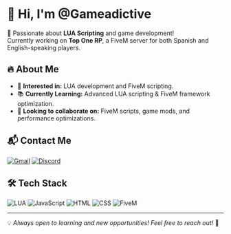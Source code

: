# 👋 Hi, I'm @Gameadictive

🚀 Passionate about **LUA Scripting** and game development!  
Currently working on **Top One RP**, a FiveM server for both Spanish and English-speaking players.

## 🔥 About Me
- 🎯 **Interested in:** LUA development and FiveM scripting.
- 📚 **Currently Learning:** Advanced LUA scripting & FiveM framework optimization.
- 🤝 **Looking to collaborate on:** FiveM scripts, game mods, and performance optimizations.

## 📬 Contact Me
[![Gmail](https://skillicons.dev/icons?i=gmail)](https://mail.google.com/mail/?view=cm&fs=1&to=info.elgenio@gmail.com) 
[![Discord](https://skillicons.dev/icons?i=discord)](https://www.discord.gg/NbVzhvMqn7)

## 🛠 Tech Stack
![LUA](https://skillicons.dev/icons?i=lua)
![JavaScript](https://skillicons.dev/icons?i=js)
![HTML](https://skillicons.dev/icons?i=html)
![CSS](https://skillicons.dev/icons?i=css)
![FiveM](https://skillicons.dev/icons?i=fivem)

---

💡 *Always open to learning and new opportunities! Feel free to reach out!* 🚀
